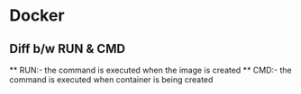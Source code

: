 # Docker

## Diff b/w RUN & CMD
** RUN:- the command is executed when the image is created
** CMD:- the command is executed when container is being created